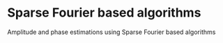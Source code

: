 # Sparse Fourier based algorithms

Amplitude and phase estimations using Sparse Fourier based algorithms
